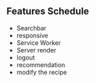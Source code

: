## Features Schedule
- Searchbar
- responsive
- Service Worker
- Server render
- logout
- recommendation
- modify the recipe
